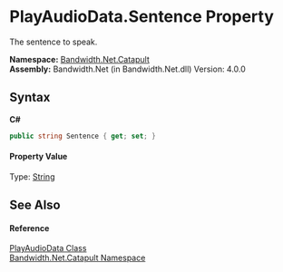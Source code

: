 ﻿# PlayAudioData.Sentence Property 
 

The sentence to speak.

**Namespace:**&nbsp;<a href ="N_Bandwidth_Net_Catapult.md">Bandwidth.Net.Catapult</a><br />**Assembly:**&nbsp;Bandwidth.Net (in Bandwidth.Net.dll) Version: 4.0.0

## Syntax

**C#**<br />
``` C#
public string Sentence { get; set; }
```


#### Property Value
Type: <a href="http://msdn2.microsoft.com/en-us/library/s1wwdcbf" target="_blank">String</a>

## See Also


#### Reference
<a href ="T_Bandwidth_Net_Catapult_PlayAudioData.md">PlayAudioData Class</a><br /><a href ="N_Bandwidth_Net_Catapult.md">Bandwidth.Net.Catapult Namespace</a><br />